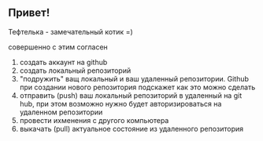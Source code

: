 ## Привет! 

Тефтелька - замечательный котик =)

совершенно с этим согласен

1. cоздать аккаунт на github 
2. создать локальный репозиторий 
3. "подружить" ващ локальный и ваш удаленный репозитории. Github при создании нового репозитория подскажет как это можно сделать 
4. отправить (push) ваш локальный репозиторий в удаленный на git hub, при этом возможно нужно будет авторизироваться на удаленном репозитории 
5. провести ихменения с другого компьютера 
6. выкачать (pull) актуальное состояние из удаленного репозитория 

